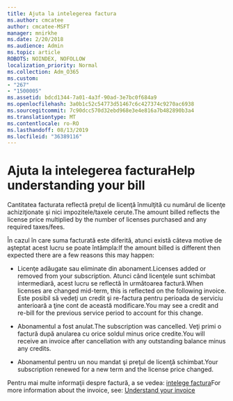 ```yaml
---
title: Ajuta la intelegerea factura
ms.author: cmcatee
author: cmcatee-MSFT
manager: mnirkhe
ms.date: 2/20/2018
ms.audience: Admin
ms.topic: article
ROBOTS: NOINDEX, NOFOLLOW
localization_priority: Normal
ms.collection: Adm_O365
ms.custom:
- "267"
- "1500005"
ms.assetid: bdcd1344-7a01-4a3f-90ad-3e7bc0f684a9
ms.openlocfilehash: 3a0b1c52c54773d51467c6c427374c9270ac6938
ms.sourcegitcommit: 7c90dcc570d32ebd968e3e4e816a7b482890b3a4
ms.translationtype: MT
ms.contentlocale: ro-RO
ms.lasthandoff: 08/13/2019
ms.locfileid: "36389116"
---
```

# <a name="help-understanding-your-bill"></a><span data-ttu-id="5ecf0-102">Ajuta la intelegerea factura</span><span class="sxs-lookup"><span data-stu-id="5ecf0-102">Help understanding your bill</span></span>

<span data-ttu-id="5ecf0-103">Cantitatea facturata reflectă prețul de licenţă înmulţită cu numărul de licenţe achiziţionate şi nici impozitele/taxele cerute.</span><span class="sxs-lookup"><span data-stu-id="5ecf0-103">The amount billed reflects the license price multiplied by the number of licenses purchased and any required taxes/fees.</span></span>
  
<span data-ttu-id="5ecf0-104">În cazul în care suma facturată este diferită, atunci există câteva motive de aşteptat acest lucru se poate întâmpla:</span><span class="sxs-lookup"><span data-stu-id="5ecf0-104">If the amount billed is different then expected there are a few reasons this may happen:</span></span>
  
- <span data-ttu-id="5ecf0-105">Licenţe adăugate sau eliminate din abonament.</span><span class="sxs-lookup"><span data-stu-id="5ecf0-105">Licenses added or removed from your subscription.</span></span> <span data-ttu-id="5ecf0-106">Atunci când licenţele sunt schimbat intermediară, acest lucru se reflectă în următoarea factură.</span><span class="sxs-lookup"><span data-stu-id="5ecf0-106">When licenses are changed mid-term, this is reflected on the following invoice.</span></span> <span data-ttu-id="5ecf0-107">Este posibil să vedeţi un credit şi re-factura pentru perioada de serviciu anterioară a ţine cont de această modificare.</span><span class="sxs-lookup"><span data-stu-id="5ecf0-107">You may see a credit and re-bill for the previous service period to account for this change.</span></span>

- <span data-ttu-id="5ecf0-108">Abonamentul a fost anulat.</span><span class="sxs-lookup"><span data-stu-id="5ecf0-108">The subscription was cancelled.</span></span> <span data-ttu-id="5ecf0-109">Veţi primi o factură după anularea cu orice soldul minus orice credite.</span><span class="sxs-lookup"><span data-stu-id="5ecf0-109">You will receive an invoice after cancellation with any outstanding balance minus any credits.</span></span>

- <span data-ttu-id="5ecf0-110">Abonamentul pentru un nou mandat şi preţul de licenţă schimbat.</span><span class="sxs-lookup"><span data-stu-id="5ecf0-110">Your subscription renewed for a new term and the license price changed.</span></span>

<span data-ttu-id="5ecf0-111">Pentru mai multe informaţii despre factură, a se vedea: [intelege factura](https://docs.microsoft.com/en-us/office365/admin/subscriptions-and-billing/understand-your-invoice)</span><span class="sxs-lookup"><span data-stu-id="5ecf0-111">For more information about the invoice, see: [Understand your invoice](https://docs.microsoft.com/en-us/office365/admin/subscriptions-and-billing/understand-your-invoice)</span></span>